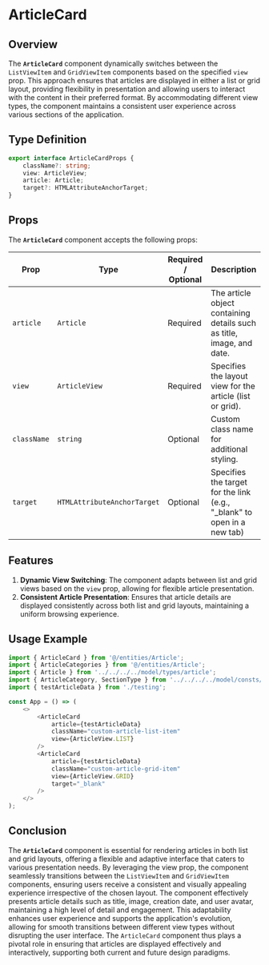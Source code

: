 # ArticleCard

## Overview
The **`ArticleCard`** component dynamically switches between the `ListViewItem` and `GridViewItem` components based on the specified `view` prop. 
This approach ensures that articles are displayed in either a list or grid layout, providing flexibility in presentation and allowing users to interact with the content in their preferred format. By accommodating different view types, the component maintains a consistent user experience across various sections of the application.

## Type Definition 
```typescript
export interface ArticleCardProps {
    className?: string;
    view: ArticleView;
    article: Article;
    target?: HTMLAttributeAnchorTarget;
}
```

## Props
The **`ArticleCard`** component accepts the following props:

| Prop        | Type       | Required / Optional | Description                                                               |
|-------------|------------|----------------------|---------------------------------------------------------------------------|
| `article`   | `Article`   | Required             | The article object containing details such as title, image, and date.              |
| `view`      | `ArticleView`   | Required             | Specifies the layout view for the article (list or grid). |
| `className` | `string`   | Optional             | Custom class name for additional styling.                                 |
| `target`    | `HTMLAttributeAnchorTarget`   | Optional            | Specifies the target for the link (e.g., "_blank" to open in a new tab) |


## Features
1. **Dynamic View Switching**: The component adapts between list and grid views based on the `view` prop, allowing for flexible article presentation.
2. **Consistent Article Presentation**: Ensures that article details are displayed consistently across both list and grid layouts, maintaining a uniform browsing experience.

## Usage Example

```typescript jsx
import { ArticleCard } from '@/entities/Article';
import { ArticleCategories } from '@/entities/Article';
import { Article } from '../../../../model/types/article';
import { ArticleCategory, SectionType } from '../../../../model/consts/articleConsts';
import { testArticleData } from './testing';

const App = () => (
    <>
        <ArticleCard
            article={testArticleData}
            className="custom-article-list-item"
            view={ArticleView.LIST}
        />
        <ArticleCard
            article={testArticleData}
            className="custom-article-grid-item"
            view={ArticleView.GRID}
            target="_blank"
        />
    </>
);
```
## Conclusion
The **`ArticleCard`** component is essential for rendering articles in both list and grid layouts, offering a flexible and adaptive interface that caters to various presentation needs. 
By leveraging the view prop, the component seamlessly transitions between the `ListViewItem` and `GridViewItem` components, ensuring users receive a consistent and visually appealing experience irrespective of the chosen layout. 
The component effectively presents article details such as title, image, creation date, and user avatar, maintaining a high level of detail and engagement. 
This adaptability enhances user experience and supports the application's evolution, allowing for smooth transitions between different view types without disrupting the user interface. 
The `ArticleCard` component thus plays a pivotal role in ensuring that articles are displayed effectively and interactively, supporting both current and future design paradigms.
